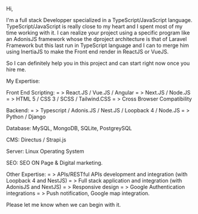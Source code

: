 Hi,

I'm a full stack Developper specialized in a TypeScript/JavaScript language.
TypeScript/JavaScript is really close to my heart and I spent most of my time working with it. 
I can realize your project using a specific program like an AdonisJS framework whose the dproject architecture is that of Laravel 
Framework but this last run in TypeScript language and I can to merge him using InertiaJS to make the Front end render in ReactJS or VueJS.

So I can definitely help you in this project and can start right now once you hire me.

My Expertise:

Front End Scripting:
= > React.JS / Vue.JS / Angular
= > Next.JS / Node.JS
= > HTML 5 / CSS 3 / SCSS / Tailwind.CSS
= > Cross Browser Compatibility

Backend: 
= > Typescript / Adonis.JS / Nest.JS / Loopback 4 / Node.JS
= > Python / Django


Database: MySQL, MongoDB, SQLite, PostgreySQL

CMS: Directus / Strapi.js

Server: Linux Operating System

SEO: SEO ON Page & Digital marketing.

Other Expertise:
= > APIs/RESTful APIs development and integration (with Loopback 4 and NestJS)
= > Full stack application and integration (with AdonisJS and NextJS)
= > Responsive design
= > Google Authentication integrations
= > Push notification, Google map integration.

Please let me know when we can begin with it. 
